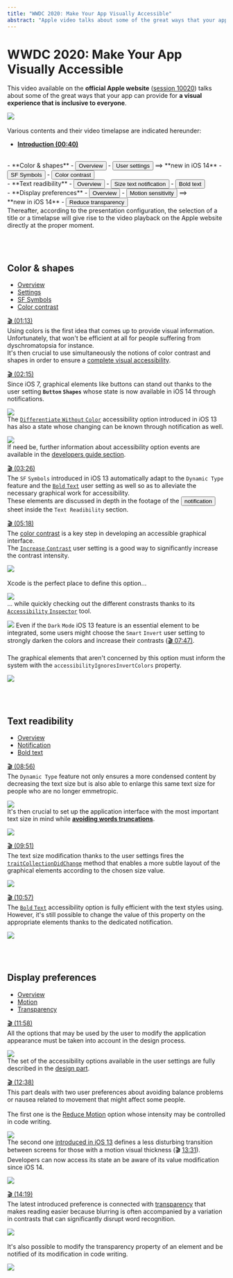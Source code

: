 ```yaml
---
title: "WWDC 2020: Make Your App Visually Accessible"
abstract: "Apple video talks about some of the great ways that your app can provide for a visual experience that is inclusive to everyone"
---
```


# WWDC 2020: Make Your App Visually Accessible

This video available on the **official Apple website** ([session 10020](https://developer.apple.com/videos/play/wwdc2020/10020/)) talks about some of the great ways that your app can provide for **a visual experience that is inclusive to everyone**.

![](../../../../images/iOSdev/wwdc20-020.png)
</br></br>Various contents and their video timelapse are indicated hereunder:

- **[Introduction (00:40)](https://developer.apple.com/videos/play/wwdc2020/10020/?time=40)**
<br>
- **Color & shapes**
    - <button class="btn btn-link" onclick="tabPanelFocus('ColorAndShapesOverview_tab','color-shapes')">Overview</button>
    - <button class="btn btn-link" onclick="tabPanelFocus('ColorAndShapesSettings_tab','color-shapes')">User settings</button> ⟹ **new&nbsp;in&nbsp;iOS&nbsp;14**
    - <button class="btn btn-link" onclick="tabPanelFocus('ColorAndShapesSFSymbols_tab','color-shapes')">SF Symbols</button>
    - <button class="btn btn-link" onclick="tabPanelFocus('ColorAndShapesContrast_tab','color-shapes')">Color contrast</button>
<br>
- **Text readibility**
    - <button class="btn btn-link" onclick="tabPanelFocus('TextReadibilityOverview_tab','text-readibility')">Overview</button>
    - <button class="btn btn-link" onclick="tabPanelFocus('TextReadibilityNotification_tab','text-readibility')">Size text notification</button>
    - <button class="btn btn-link" onclick="tabPanelFocus('TextReadibilityBold_tab','text-readibility')">Bold text</button>
<br>
- **Display preferences**
    - <button class="btn btn-link" onclick="tabPanelFocus('DisplayPreferencesOverview_tab','display-preferences')">Overview</button>
    - <button class="btn btn-link" onclick="tabPanelFocus('DisplayPreferencesMotion_tab','display-preferences')">Motion sensitivity</button> ⟹ **new&nbsp;in&nbsp;iOS&nbsp;14**
    - <button class="btn btn-link" onclick="tabPanelFocus('DisplayPreferencesTransparency_tab','display-preferences')">Reduce transparency</button>

</br>
Thereafter, according to the presentation configuration, the selection of a title or a timelapse will give rise to the video playback on the Apple website directly at the proper moment.

<br><br>
## Color & shapes
<ul class="nav nav-tabs" role="tablist">
    <li class="nav-item" role="presentation">
        <a class="nav-link active"
           data-bs-toggle="tab" 
           href="#ColorAndShapesOverview"
           id="ColorAndShapesOverview_tab"
           role="tab" 
           aria-selected="true">Overview</a>
    </li>
    <li class="nav-item" role="presentation">
        <a class="nav-link" 
           data-bs-toggle="tab" 
           href="#ColorAndShapesSettings"
           id="ColorAndShapesSettings_tab"
           role="tab" 
           aria-selected="false">Settings</a>
    </li>
    <li class="nav-item" role="presentation">
        <a class="nav-link" 
           data-bs-toggle="tab" 
           href="#ColorAndShapesSFSymbols"
           id="ColorAndShapesSFSymbols_tab"
           role="tab" 
           aria-selected="false">SF Symbols</a>
    </li>
    <li class="nav-item" role="presentation">
        <a class="nav-link" 
           data-bs-toggle="tab" 
           href="#ColorAndShapesContrast"
           id="ColorAndShapesContrast_tab"
           role="tab" 
           aria-selected="false">Color contrast</a>
    </li>
</ul>

<div class="tab-content">
<div class="tab-pane show active" id="ColorAndShapesOverview" role="tabpanel">

<a alt="Click to playback the video at the indicated time." href="https://developer.apple.com/videos/play/wwdc2020/10020/?time=73">🎬 (01:13)</a>
</br>Using colors is the first idea that comes up to provide visual information.
Unfortunately, that won't be efficient at all for people suffering from dyschromatopsia for instance.
</br>It's then crucial to use simultaneously the notions of color contrast and shapes in order to ensure a <a href="../../../design/#colours" style="text-decoration: underline;">complete&nbsp;visual&nbsp;accessibility</a>.
</div>

<div class="tab-pane" id="ColorAndShapesSettings" role="tabpanel">

<a alt="Click to playback the video at the indicated time." href="https://developer.apple.com/videos/play/wwdc2020/10020/?time=135">🎬 (02:15)</a>
</br>Since iOS&nbsp;7, graphical elements like buttons can stand out thanks to the user setting **`Button`&nbsp;`Shapes`** whose state is now available in iOS&nbsp;14 through notifications.

![](../../../../images/iOSdev/wwdc20-020-ColorAndShapesSettings_1.png)
</br>The <a href="../../../design/#accessibility-options" style="text-decoration: underline;">`Differentiate`&nbsp;`Without`&nbsp;`Color`</a> accessibility option introduced in iOS&nbsp;13 has also a state whose changing can be known through notification as well.

![](../../../../images/iOSdev/wwdc20-020-ColorAndShapesSettings_2.png)
</br>If need be, further information about accessibility option events are available in the <a href="../../../development/#accessibility-options" style="text-decoration: underline;">developers&nbsp;guide&nbsp;section</a>.
</div>

<div class="tab-pane" id="ColorAndShapesSFSymbols" role="tabpanel" >

<a alt="Click to playback the video at the indicated time." href="https://developer.apple.com/videos/play/wwdc2020/10020/?time=206">🎬 (03:26)</a>
</br>The `SF`&nbsp;`Symbols` introduced in iOS&nbsp;13 automatically adapt to the `Dynamic Type` feature and the <a href="../../../design/#accessibility-options" style="text-decoration: underline;">`Bold`&nbsp;`Text`</a> user setting as well so as to alleviate the necessary graphical work for accessibility.
</br>These elements are discussed in depth in the footage of the <button class="btn btn-link" onclick="tabPanelFocus('TextReadibilityNotification_tab','lisibilite-du-texte')">notification </button> sheet inside the `Text Readibility` section.
</div>

<div class="tab-pane" id="ColorAndShapesContrast" role="tabpanel" >

<a alt="Click to playback the video at the indicated time." href="https://developer.apple.com/videos/play/wwdc2020/10020/?time=318">🎬 (05:18)</a>
</br>The <a href="../../../design/#colours" style="text-decoration: underline;">color contrast</a> is a key step in developing an accessible graphical interface.
</br>The <a href="../../../design/#accessibility-options" style="text-decoration: underline;">`Increase`&nbsp;`Contrast`</a> user setting is a good way to significantly increase the contrast intensity.

![](../../../../images/iOSdev/wwdc20-020-ColorAndShapesContrast_1.png)
</br></br>Xcode is the perfect place to define this option...

![](../../../../images/iOSdev/wwdc20-020-ColorAndShapesContrast_2.png)
</br>... while quickly checking out the different constrasts thanks to its <a href="../../2019/#color-contrast-0626" style="text-decoration: underline;">`Accessibility`&nbsp;`Inspector`</a> tool.

![](../../../../images/iOSdev/wwdc20-020-ColorAndShapesContrast_3.png)
Even if the `Dark`&nbsp;`Mode` iOS&nbsp;13 feature is an essential element to be integrated, some users might choose the `Smart`&nbsp;`Invert` user setting to strongly darken the colors and increase their contrasts (<a href="https://developer.apple.com/videos/play/wwdc2020/10020/?time=467" style="text-decoration: underline;">🎬 07:47)</a>.
</br></br>The graphical elements that aren't concerned by this option must inform the system with the `accessibilityIgnoresInvertColors` property.

![](../../../../images/iOSdev/wwdc20-020-ColorAndShapesContrast_4.png)
</div>
</div>

<br><br>
## Text readibility
<ul class="nav nav-tabs" role="tablist">
    <li class="nav-item" role="presentation">
        <a class="nav-link active"
           data-bs-toggle="tab" 
           href="#TextReadibilityOverview"
           id="TextReadibilityOverview_tab"
           role="tab" 
           aria-selected="true">Overview</a>
    </li>
    <li class="nav-item" role="presentation">
        <a class="nav-link" 
           data-bs-toggle="tab" 
           href="#TextReadibilityNotification"
           id="TextReadibilityNotification_tab"
           role="tab" 
           aria-selected="false">Notification</a>
    </li>
    <li class="nav-item" role="presentation">
        <a class="nav-link" 
           data-bs-toggle="tab" 
           href="#TextReadibilityBold"
           id="TextReadibilityBold_tab"
           role="tab" 
           aria-selected="false">Bold text</a>
    </li>
</ul>

<div class="tab-content">
<div class="tab-pane show active" id="TextReadibilityOverview" role="tabpanel">

<a alt="Click to playback the video at the indicated time." href="https://developer.apple.com/videos/play/wwdc2020/10020/?time=536">🎬 (08:56)</a>
</br>The `Dynamic Type` feature not only ensures a more condensed content by decreasing the text size but is also able to enlarge this same text size for people who are no longer emmetropic.

![](../../../../images/iOSdev/wwdc20-020-TextReadibilityOverview.png)
</br>It's then crucial to set up the application interface with the most important text size in mind while **<a href="https://developer.apple.com/videos/play/wwdc2020/10020/?time=578" style="text-decoration: underline;">avoiding&nbsp;words&nbsp;truncations</a>**.

![](../../../../images/iOSdev/wwdc20-020-TextReadibilityNotification_2.png)
</div>

<div class="tab-pane" id="TextReadibilityNotification" role="tabpanel">

<a alt="Click to playback the video at the indicated time." href="https://developer.apple.com/videos/play/wwdc2020/10020/?time=591">🎬 (09:51)</a>
</br>The text size modification thanks to the user settings fires the <a href="../../2017/245/#example-2432" style="text-decoration: underline;">`traitCollectionDidChange`</a> method that enables a more subtle layout of the graphical elements according to the chosen size value.

![](../../../../images/iOSdev/wwdc20-020-TextReadibilityNotification_1.png)
</div>

<div class="tab-pane" id="TextReadibilityBold" role="tabpanel" >

<a alt="Click to playback the video at the indicated time." href="https://developer.apple.com/videos/play/wwdc2020/10020/?time=657">🎬 (10:57)</a>
</br>The <a href="../../../design/#accessibility-options" style="text-decoration: underline;">`Bold`&nbsp;`Text`</a> accessibility option is fully efficient with the text styles using.
However, it's still possible to change the value of this property on the appropriate elements thanks to the dedicated notification.

![](../../../../images/iOSdev/wwdc20-020-TextReadibilityBold.png)
</div>
</div>

<br><br>
## Display preferences
<ul class="nav nav-tabs" role="tablist">
    <li class="nav-item" role="presentation">
        <a class="nav-link active"
           data-bs-toggle="tab" 
           href="#DisplayPreferencesOverview"
           id="DisplayPreferencesOverview_tab"
           role="tab" 
           aria-selected="true">Overview</a>
    </li>
    <li class="nav-item" role="presentation">
        <a class="nav-link" 
           data-bs-toggle="tab" 
           href="#DisplayPreferencesMotion"
           id="DisplayPreferencesMotion_tab"
           role="tab" 
           aria-selected="false">Motion</a>
    </li>
    <li class="nav-item" role="presentation">
        <a class="nav-link" 
           data-bs-toggle="tab" 
           href="#DisplayPreferencesTransparency"
           id="DisplayPreferencesTransparency_tab"
           role="tab" 
           aria-selected="false">Transparency</a>
    </li>
</ul>

<div class="tab-content">
<div class="tab-pane show active" id="DisplayPreferencesOverview" role="tabpanel">

<a alt="Click to playback the video at the indicated time." href="https://developer.apple.com/videos/play/wwdc2020/10020/?time=718">🎬 (11:58)</a>
</br>All the options that may be used by the user to modify the application appearance must be taken into account in the design process.

![](../../../../images/iOSdev/wwdc20-020-DisplayPreferencesOverview.png)
</br>The set of the accessibility options available in the user settings are fully described in the <a href="../../../design/#accessibility-options" style="text-decoration: underline;">design&nbsp;part</a>.
</div>

<div class="tab-pane" id="DisplayPreferencesMotion" role="tabpanel">

<a alt="Click to playback the video at the indicated time." href="https://developer.apple.com/videos/play/wwdc2020/10020/?time=758">🎬 (12:38)</a>
</br>This part deals with two user preferences about avoiding balance problems or nausea related to movement that might affect some people.
</br></br>The first one is the <a href="../../2018/230/#motion-0848" style="text-decoration: underline;">Reduce&nbsp;Motion</a> option whose intensity may be controlled in code writing.

![](../../../../images/iOSdev/wwdc20-020-DisplayPreferencesMotion_1.png)
</br>The second one <a href="../../2019/#reduce-motion" style="text-decoration: underline;">introduced&nbsp;in&nbsp;iOS&nbsp;13</a> defines a less disturbing transition between screens for those with a motion visual thickness (🎬 <a href="https://developer.apple.com/videos/play/wwdc2020/10020/?time=811" style="text-decoration: underline;">13:31</a>).
Developers can now access its state an be aware of its value modification since iOS&nbsp;14.

![](../../../../images/iOSdev/wwdc20-020-DisplayPreferencesMotion_2.png)
</div>

<div class="tab-pane" id="DisplayPreferencesTransparency" role="tabpanel" >

<a alt="Click to playback the video at the indicated time." href="https://developer.apple.com/videos/play/wwdc2020/10020/?time=859">🎬 (14:19)</a>
</br>The latest introduced preference is connected with  <a href="../../2018/230/#transparency-and-blurring-0307" style="text-decoration: underline;">transparency</a> that makes reading easier because blurring is often accompanied by a variation in contrasts that can significantly disrupt word recognition.

![](../../../../images/iOSdev/wwdc20-020-DisplayPreferencesTransparency_1.png)
</br></br>It's also possible to modify the transparency property of an element and be notified of its modification in code writing.

![](../../../../images/iOSdev/wwdc20-020-DisplayPreferencesTransparency_2.png)
</div>
</div>
